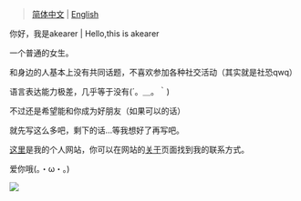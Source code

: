 > [简体中文](https://github.com/akearer/akearer/blob/main/README.md) | [English](https://github.com/akearer/akearer/blob/main/README(en).md)

你好，我是akearer | Hello,this is akearer

一个普通的女生。

和身边的人基本上没有共同话题，不喜欢参加各种社交活动（其实就是社恐qwq）

语言表达能力极差，几乎等于没有(´。＿。｀)

不过还是希望能和你成为好朋友（如果可以的话）

就先写这么多吧，剩下的话…等我想好了再写吧。

[这里](https://akearer.pages.dev)是我的个人网站，你可以在网站的[关于](https://akearer.pages.dev/about)页面找到我的联系方式。

爱你哦(。・ω・。)

![](https://cdn.jsdelivr.net/gh/akearer/akearer@main/imgs/56.png)
